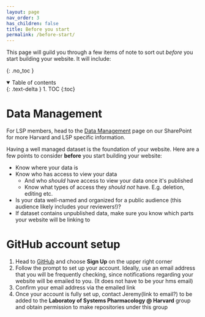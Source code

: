 ```yaml
---
layout: page
nav_order: 3
has_children: false
title: Before you start
permalink: /before-start/
---
```


This page will guild you through a few items of note to sort out _before_ you start building your website. It will include:

{: .no_toc }

<details open markdown="block">
  <summary>
    Table of contents
  </summary>
  {: .text-delta }
1. TOC
{:toc}
</details>

# Data Management

For LSP members, head to the [Data Management](https://hu.sharepoint.com/sites/HiTS/SitePages/Tidy-Data.aspx) page on our SharePoint for more Harvard and LSP specific information.

Having a well managed dataset is the foundation of your website. Here are a few points to consider **before** you start building your website:
* Know where your data is
* Know who has access to view your data
    * And who *should* have access to view your data once it's published
    * Know what types of access they *should not* have. E.g. deletion, editing etc.
* Is your data well-named and organized for a public audience (this audience likely includes your reviewers!)?
* If dataset contains unpublished data, make sure you know which parts your website will be linking to

# GitHub account setup

1. Head to [GitHub](github.com) and choose **Sign Up** on the upper right corner
2. Follow the prompt to set up your account. Ideally, use an email address that you will be frequently checking, since notifications regarding your website will be emailed to you. (It does not have to be your hms email)
3. Confirm your email address via the emailed link
4. Once your account is fully set up, contact Jeremy(link to email?) to be added to the **Laboratoy of Systems Pharmacology @ Harvard** group and obtain permission to make repositories under this group
